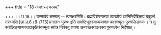 +++
title = "18 त्वमक्षरम् परमम्"

+++
।।11.18।। यस्मादेवं तस्मात् -- त्वमक्षरमिति। ब्रह्मविशेषणतया व्याख्येयं
ज्ञानिभिर्वेदितव्यं यदुक्तं तत्त्वमसि \[छा.उ.6।8।715\]सनातनः पुरुषः इति
समष्टिभूतस्याप्यव्यक्तः कारणभूतः पुरुषलिङ्गकः। न तु
स्त्रीलिङ्गाव्यक्ताप्रकृतिरेवम्भूता सर्वत्र निर्वक्तुं शक्या
अव्यक्तस्याक्षरस्य पुरुषत्वेन निर्द्देशात्।
